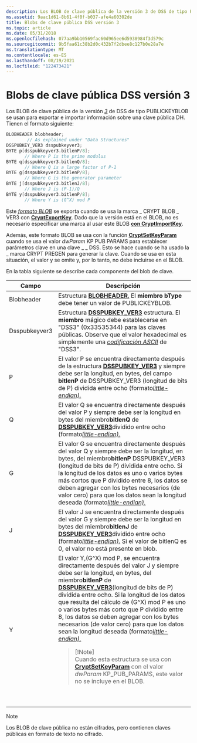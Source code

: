 ```yaml
---
description: Los BLOB de clave pública de la versión 3 de DSS de tipo PUBLICKEYBLOB se usan para exportar e importar información sobre una clave pública DH.
ms.assetid: 9aac1d61-8b61-4f0f-b037-afe4a60302de
title: Blobs de clave pública DSS versión 3
ms.topic: article
ms.date: 05/31/2018
ms.openlocfilehash: 077aa9bb10569fac60d965ee6d5938984f3d579c
ms.sourcegitcommit: 9b5faa61c38b2d0c432b7f2dbee8c127b0e28a7e
ms.translationtype: MT
ms.contentlocale: es-ES
ms.lasthandoff: 08/19/2021
ms.locfileid: "122473421"
---
```

# <a name="dss-version-3-public-key-blobs"></a>Blobs de clave pública DSS versión 3

Los BLOB de clave pública de la versión [*3*](../secgloss/p-gly.md) de DSS de tipo PUBLICKEYBLOB se usan para exportar e importar información sobre una clave pública DH. Tienen el formato siguiente:


```C++
BLOBHEADER blobheader; 
        // As explained under "Data Structures"
DSSPUBKEY_VER3 dsspubkeyver3;
BYTE p[dsspubkeyver3.bitlenP/8]; 
       // Where P is the prime modulus
BYTE q[dsspubkeyver3.bitlenQ/8]; 
       // Where Q is a large factor of P-1
BYTE g[dsspubkeyver3.bitlenP/8]; 
       // Where G is the generator parameter
BYTE j[dsspubkeyver3.bitlenJ/8]; 
       // Where J is (P-1)/Q
BYTE y[dsspubkeyver3.bitlenP/8]; 
       // Where Y is (G^X) mod P
```



Este [*formato BLOB*](../secgloss/b-gly.md) se exporta cuando se usa la marca \_ CRYPT BLOB \_ VER3 con [**CryptExportKey**](/windows/desktop/api/Wincrypt/nf-wincrypt-cryptexportkey). Dado que la versión está en el BLOB, no es necesario especificar una marca al usar este BLOB [**con CryptImportKey**](/windows/desktop/api/Wincrypt/nf-wincrypt-cryptimportkey).

Además, este formato BLOB se usa con la función [**CryptSetKeyParam**](/windows/desktop/api/Wincrypt/nf-wincrypt-cryptsetkeyparam) cuando se usa el valor *dwParam* KP PUB PARAMS para establecer parámetros clave en una clave \_ \_ DSS. Esto se hace cuando se ha usado la \_ marca CRYPT PREGEN para generar la clave. Cuando se usa en esta situación, el valor y se omite y, por lo tanto, no debe incluirse en el BLOB.

En la tabla siguiente se describe cada componente del blob de clave.




| Campo | Descripción | 
|-------|-------------|
| Blobheader | Estructura <a href="/windows/desktop/api/Wincrypt/ns-wincrypt-publickeystruc"><strong>BLOBHEADER.</strong></a> El <strong>miembro bType</strong> debe tener un valor de PUBLICKEYBLOB. | 
| Dsspubkeyver3 | Estructura <a href="/previous-versions/windows/desktop/legacy/aa381983(v=vs.85)"><strong>DSSPUBKEY_VER3</strong></a> estructura. El <strong>miembro</strong> mágico debe establecerse en "DSS3" (0x33535344) para las claves públicas. Observe que el valor hexadecimal es simplemente una <a href="/windows/desktop/SecGloss/a-gly"><em>codificación ASCII</em></a> de "DSS3".<br /> | 
| P | El valor P se encuentra directamente después de la estructura <a href="/previous-versions/windows/desktop/legacy/aa381983(v=vs.85)"><strong>DSSPUBKEY_VER3</strong></a> y siempre debe ser la longitud, en bytes, del campo <strong>bitlenP</strong> de DSSPUBKEY_VER3 (longitud de bits de P) dividida entre ocho (formato<a href="/windows/desktop/SecGloss/l-gly"><em>little-endian).</em></a> | 
| Q | El valor Q se encuentra directamente después del valor P y siempre debe ser la longitud en bytes del miembro<strong>bitlenQ</strong> de <a href="/previous-versions/windows/desktop/legacy/aa381983(v=vs.85)"><strong>DSSPUBKEY_VER3</strong></a>dividido entre ocho (formato<a href="/windows/desktop/SecGloss/l-gly"><em>little-endian).</em></a> | 
| G | El valor G se encuentra directamente después del valor Q y <a href="/previous-versions/windows/desktop/legacy/aa381983(v=vs.85)"><strong></strong></a>siempre debe ser la longitud, en bytes, del miembro<strong>bitlenP</strong> DSSPUBKEY_VER3 (longitud de bits de P) dividida entre ocho. Si la longitud de los datos es uno o varios bytes más cortos que P dividido entre 8, los datos se deben agregar con los bytes necesarios (de valor cero) para que los datos sean la longitud deseada (formato<a href="/windows/desktop/SecGloss/l-gly"><em>little-endian).</em></a> | 
| J | El valor J se encuentra directamente después del valor G y siempre debe ser la longitud en bytes del miembro<strong>bitlenJ</strong> de <a href="/previous-versions/windows/desktop/legacy/aa381983(v=vs.85)"><strong>DSSPUBKEY_VER3</strong></a>dividido entre ocho (formato<a href="/windows/desktop/SecGloss/l-gly"><em>little-endian).</em></a> Si el valor de bitlenQ es 0, el valor no está presente en blob. | 
| Y | El valor Y,(G^X) mod P, se encuentra directamente después del valor J y siempre debe ser la longitud, en bytes, del miembro<strong>bitlenP</strong> de <a href="/previous-versions/windows/desktop/legacy/aa381983(v=vs.85)"><strong>DSSPUBKEY_VER3</strong></a>(longitud de bits de P) dividida entre ocho. Si la longitud de los datos que resulta del cálculo de (G^X) mod P es uno o varios bytes más corto que P dividido entre 8, los datos se deben agregar con los bytes necesarios (de valor cero) para que los datos sean la longitud deseada (formato<a href="/windows/desktop/SecGloss/l-gly"><em>little-endian).</em></a><blockquote>[!Note]<br />Cuando esta estructura se usa con <a href="/windows/desktop/api/Wincrypt/nf-wincrypt-cryptsetkeyparam"><strong>CryptSetKeyParam</strong></a> con el valor <em>dwParam</em> KP_PUB_PARAMS, este valor no se incluye en el BLOB.</blockquote><br /><br /> | 




 

> [!Note]  
> Los BLOB de clave pública no están cifrados, pero contienen claves públicas en formato de texto no cifrado.

 

 

 
